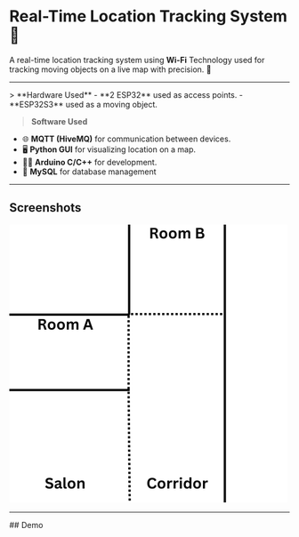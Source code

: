 # Real-Time Location Tracking System 📍
A real-time location tracking system using **Wi-Fi** Technology used for tracking moving objects on a live map with precision. 🎯

<hr>
> **Hardware Used**
- **2 ESP32** used as access points.
- **ESP32S3** used as a moving object.

> **Software Used**
- 🌐 **MQTT (HiveMQ)** for communication between devices.
- 🖥️ **Python GUI** for visualizing location on a map.
- 🧑‍💻 **Arduino C/C++** for development.
- 🐬 **MySQL** for database management
<hr>

## Screenshots
![Map Screenshot](https://github.com/Misara-Ahmed/Real-Time-Location-Tracking/blob/main/Application/map.png)

<hr>
## Demo

